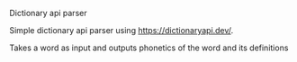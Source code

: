 Dictionary api parser

Simple dictionary api parser using https://dictionaryapi.dev/.

Takes a word as input and outputs phonetics of the word and its definitions
